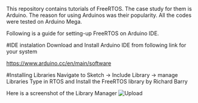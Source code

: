 This repository contains tutorials of FreeRTOS. The case study for them is Arduino. The reason for using Arduinos was their popularity. All the codes were tested on Arduino Mega.

Following is a guide for setting-up FreeRTOS on Arduino IDE.

#IDE instalation
Download and Install Arduino IDE from following link for your system

https://www.arduino.cc/en/main/software

#Installing Libraries
Navigate to Sketch -> Include Library -> manage Libraries
Type in RTOS and Install the FreeRTOS library by Richard Barry

Here is a screenshot of the Library Manager 
![Upload](images/FreeRTOS_lib.jpg)
